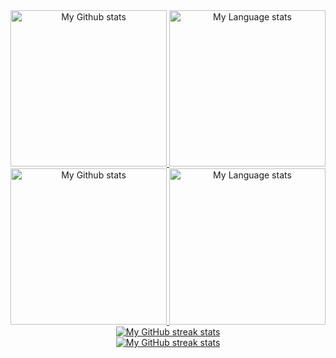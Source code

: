 <!-- GRS (Light Mode) -->
<div align="center"> 
  <a href="https://github.com/mrKesquivel17#gh-light-mode-only">
    <img
      src="https://github-readme-stats-steel-omega.vercel.app/api?username=mrKesquivel17&show_icons=true&include_all_commits=true&hide_border=true&number_format=long&rank_icon=percentile&show=reviews,discussions_started,discussions_answered#gh-light-mode-only"
      alt="My Github stats"
      height="250"
    />
  </a>
  <a href="https://github.com/mrKesquivel171#gh-light-mode-only">
    <img
      src="https://github-readme-stats-steel-omega.vercel.app/api/top-langs/?username=mrKesquivel17&layout=compact&hide_border=true&langs_count=10#gh-light-mode-only"
      alt="My Language stats"
      height="250"
    />
  </a>
</div>

<!-- GRS (Dark Mode) -->
<div align="center"> 
  <a href="https://github.com/mrKesquivel17#gh-dark-mode-only">
    <img
      src="https://github-readme-stats-steel-omega.vercel.app/api?username=mrKesquivel17&show_icons=true&include_all_commits=true&icon_color=2d77dc&title_color=2d77dc&text_color=ffffff&bg_color=0d1117&hide_border=true&number_format=long&rank_icon=percentile&show=reviews,discussions_started,discussions_answered#gh-dark-mode-only"
      alt="My Github stats"
      height="250"
    />
  </a>
  <a href="https://github.com/mrKesquivel17#gh-dark-mode-only">
    <img
      src="https://github-readme-stats-steel-omega.vercel.app/api/top-langs/?username=mrKesquivel17&layout=compact&icon_color=2d77dc&title_color=2d77dc&text_color=ffffff&bg_color=0d1117&hide_border=true&langs_count=10#gh-dark-mode-only"
      alt="My Language stats"
      height="250"
    />
  </a>
</div>

<!-- Streal stats (Light mode) -->
<div align="center">
  <a href="https://github.com/mrKesquivel17#gh-light-mode-only">
    <img
       src="https://streak-stats.demolab.com/?user=mrKesquivel17&locale=en&type=svg&hide_border=true&fire=2d77dc&ring=2d77dc&currStreakLabel=000000"
       alt="My GitHub streak stats"
     />
  </a>
</div>


<!-- Streal stats (Dark mode) -->
<div align="center">
  <a href="https://github.com/mrKesquivel17#gh-dark-mode-only">
    <img
       src="https://streak-stats.demolab.com/?user=mrKesquivel17&background=0d1117&currStreakNum=ffffff&sideNums=ffffff&currStreakLabel=ffffff&sideLabels=ffffff&dates=ffffff&fire=2d77dc&ring=2d77dc&locale=en&type=svg&hide_border=true"
       alt="My GitHub streak stats"
     />
  </a>
</div>
